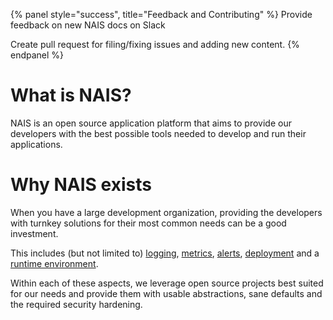 {% panel style="success", title="Feedback and Contributing" %} Provide feedback on new NAIS docs on Slack

Create pull request for filing/fixing issues and adding new content. {% endpanel %}

# What is NAIS?

NAIS is an open source application platform that aims to provide our developers with the best possible tools needed to develop and run their applications.

# Why NAIS exists

When you have a large development organization, providing the developers with turnkey solutions for their most common needs can be a good investment.

This includes (but not limited to) [logging](../logging), [metrics](../metrics), [alerts](../alerts), [deployment](../deploy) and a [runtime environment](../clusters).

Within each of these aspects, we leverage open source projects best suited for our needs and provide them with usable abstractions, sane defaults and the required security hardening.
